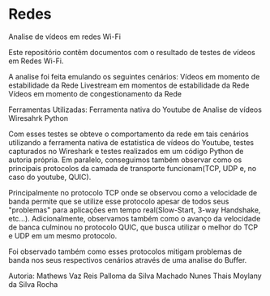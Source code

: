 # Redes
Analise de vídeos em redes Wi-Fi

Este repositório contêm documentos com o resultado de testes de vídeos em Redes Wi-Fi. 

A analise foi feita emulando os seguintes cenários:
  Vídeos em momento de estabilidade da Rede
  Livestream em momentos de estabilidade da Rede
  Vídeos em momento de congestionamento da Rede
  
Ferramentas Utilizadas:
  Ferramenta nativa do Youtube de Analise de vídeos
  Wiresahrk
  Python
  
Com esses testes se obteve o comportamento da rede em tais cenários utilizando a ferramenta nativa de estatistica de vídeos do Youtube, testes capturados no Wireshark e testes realizados em um código Python de autoria própria. Em paralelo, conseguimos também observar como os principais protocolos da camada de transporte funcionam(TCP, UDP e, no caso do youtube, QUIC).

Principalmente no protocolo TCP onde se observou como a velocidade de banda permite que se utilize esse protocolo apesar de todos seus "problemas" para aplicações em tempo real(Slow-Start, 3-way Handshake, etc...). Adicionalmente, observamos também como o avanço da velocidade de banca culminou no protocolo QUIC, que busca utilizar o melhor do TCP e UDP em um mesmo protocolo.

Foi observado também como esses protocolos mitigam problemas de banda nos seus respectivos cenários através de uma analise do Buffer.

Autoria:
  Mathews Vaz Reis
  Palloma da Silva Machado Nunes
  Thais Moylany da Silva Rocha
  



